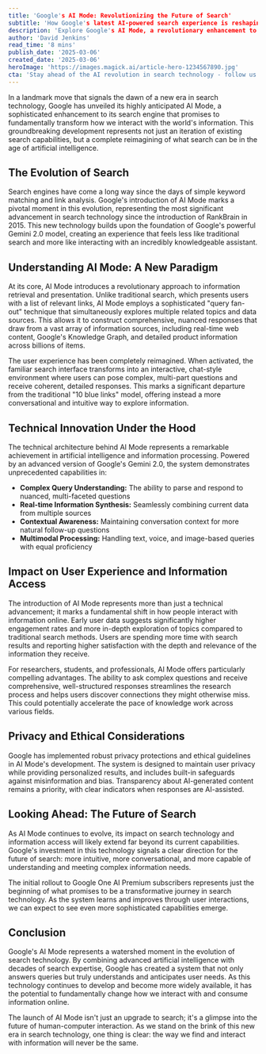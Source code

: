 ```yaml
---
title: 'Google's AI Mode: Revolutionizing the Future of Search'
subtitle: 'How Google's latest AI-powered search experience is reshaping how we find and interact with information online'
description: 'Explore Google's AI Mode, a revolutionary enhancement to its search engine that transforms how we interact with information online. Powered by Gemini 2.0, this sophisticated system offers conversational search capabilities, complex query understanding, and real-time information synthesis, marking a new era in search technology.'
author: 'David Jenkins'
read_time: '8 mins'
publish_date: '2025-03-06'
created_date: '2025-03-06'
heroImage: 'https://images.magick.ai/article-hero-1234567890.jpg'
cta: 'Stay ahead of the AI revolution in search technology - follow us on LinkedIn for daily updates on groundbreaking developments in artificial intelligence and digital transformation.'
---
```


In a landmark move that signals the dawn of a new era in search technology, Google has unveiled its highly anticipated AI Mode, a sophisticated enhancement to its search engine that promises to fundamentally transform how we interact with the world's information. This groundbreaking development represents not just an iteration of existing search capabilities, but a complete reimagining of what search can be in the age of artificial intelligence.

## The Evolution of Search

Search engines have come a long way since the days of simple keyword matching and link analysis. Google's introduction of AI Mode marks a pivotal moment in this evolution, representing the most significant advancement in search technology since the introduction of RankBrain in 2015. This new technology builds upon the foundation of Google's powerful Gemini 2.0 model, creating an experience that feels less like traditional search and more like interacting with an incredibly knowledgeable assistant.

## Understanding AI Mode: A New Paradigm

At its core, AI Mode introduces a revolutionary approach to information retrieval and presentation. Unlike traditional search, which presents users with a list of relevant links, AI Mode employs a sophisticated "query fan-out" technique that simultaneously explores multiple related topics and data sources. This allows it to construct comprehensive, nuanced responses that draw from a vast array of information sources, including real-time web content, Google's Knowledge Graph, and detailed product information across billions of items.

The user experience has been completely reimagined. When activated, the familiar search interface transforms into an interactive, chat-style environment where users can pose complex, multi-part questions and receive coherent, detailed responses. This marks a significant departure from the traditional "10 blue links" model, offering instead a more conversational and intuitive way to explore information.

## Technical Innovation Under the Hood

The technical architecture behind AI Mode represents a remarkable achievement in artificial intelligence and information processing. Powered by an advanced version of Google's Gemini 2.0, the system demonstrates unprecedented capabilities in:

- **Complex Query Understanding:** The ability to parse and respond to nuanced, multi-faceted questions
- **Real-time Information Synthesis:** Seamlessly combining current data from multiple sources
- **Contextual Awareness:** Maintaining conversation context for more natural follow-up questions
- **Multimodal Processing:** Handling text, voice, and image-based queries with equal proficiency

## Impact on User Experience and Information Access

The introduction of AI Mode represents more than just a technical advancement; it marks a fundamental shift in how people interact with information online. Early user data suggests significantly higher engagement rates and more in-depth exploration of topics compared to traditional search methods. Users are spending more time with search results and reporting higher satisfaction with the depth and relevance of the information they receive.

For researchers, students, and professionals, AI Mode offers particularly compelling advantages. The ability to ask complex questions and receive comprehensive, well-structured responses streamlines the research process and helps users discover connections they might otherwise miss. This could potentially accelerate the pace of knowledge work across various fields.

## Privacy and Ethical Considerations

Google has implemented robust privacy protections and ethical guidelines in AI Mode's development. The system is designed to maintain user privacy while providing personalized results, and includes built-in safeguards against misinformation and bias. Transparency about AI-generated content remains a priority, with clear indicators when responses are AI-assisted.

## Looking Ahead: The Future of Search

As AI Mode continues to evolve, its impact on search technology and information access will likely extend far beyond its current capabilities. Google's investment in this technology signals a clear direction for the future of search: more intuitive, more conversational, and more capable of understanding and meeting complex information needs.

The initial rollout to Google One AI Premium subscribers represents just the beginning of what promises to be a transformative journey in search technology. As the system learns and improves through user interactions, we can expect to see even more sophisticated capabilities emerge.

## Conclusion

Google's AI Mode represents a watershed moment in the evolution of search technology. By combining advanced artificial intelligence with decades of search expertise, Google has created a system that not only answers queries but truly understands and anticipates user needs. As this technology continues to develop and become more widely available, it has the potential to fundamentally change how we interact with and consume information online.

The launch of AI Mode isn't just an upgrade to search; it's a glimpse into the future of human-computer interaction. As we stand on the brink of this new era in search technology, one thing is clear: the way we find and interact with information will never be the same.